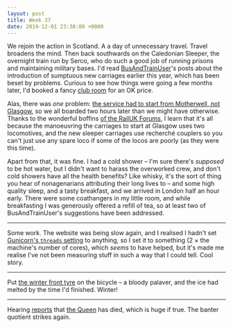 ```yaml
---
layout: post
title: Week 37
date: 2019-12-01 23:38:00 +0000
---
```


We rejoin the action in Scotland. A a day of unnecessary travel. Travel broadens the mind. Then back southwards on the Caledonian Sleeper,
the overnight train run by Serco,
who do such a good job of running prisons and maintaining military bases.
I'd read [BusAndTrainUser](https://busandtrainuser.com/tag/caledonian-sleeper/)'s posts about the introduction of sumptuous new carriages earlier this year,
which has been beset by problems.
Curious to see how things were going a few months later, I'd booked a fancy [club room](https://www.sleeper.scot/accommodation/) for an OK price.

Alas, there was _one_ problem: [the service had to start from Motherwell, not Glasgow](https://twitter.com/CalSleeper/status/1199086893721366528),
so we all boarded two hours later than we might have otherwise.
Thanks to the wonderful boffins [of the RailUK Forums](https://www.railforums.co.uk/threads/caledonian-sleeper.176365/page-193),
I learn that it's all because the manoeuvring the carriages to start at Glasgow uses two locomotives,
and the new sleeper carriages use recherché couplers so you can't just use any spare loco if some of the locos are poorly (as they were this time).

Apart from that, it was fine. I had a cold shower – I'm sure there's _supposed_ to be hot water, but I didn't want to harass the overworked crew, and don't cold showers have all the health benefits? Like whisky, it's the sort of thing you hear of nonagenarians attributing their long lives to – and some high quality sleep, and a tasty breakfast, and we arrived in London half an hour early.
There were some coathangers in my little room, and while breakfasting I was generously offered a refill of tea, so at least two of BusAndTrainUser's suggestions have been addressed.

---

Some work. The website was being slow again, and I realised I hadn't set [Gunicorn's `threads` setting](https://docs.gunicorn.org/en/stable/settings.html#threads) to anything, so I set it to something (2 × the machine's number of cores), which _seems_ to have helped, but it's made me realise I've not been measuring stuff in such a way that I could tell. Cool story.

---

Put [the winter front tyre](https://www.chainreactioncycles.com/schwalbe-marathon-winter-tyre-raceguard/rp-prod80796) on the bicycle – a bloody palaver, and the ice had melted by the time I'd finished. Winter!

---

Hearing [reports](https://twitter.com/Swanny532/status/1201251370650800129) that [the Queen](https://www.youtube.com/watch?v=pen4_hmrcCU) has died, which is huge if true. The banter quotient strikes again.
